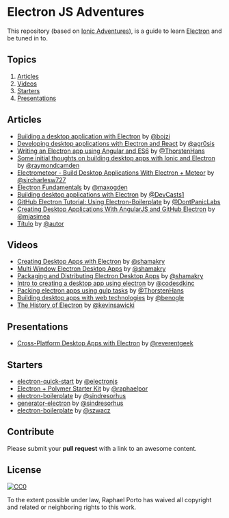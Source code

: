 # Electron JS Adventures

This repository (based on [Ionic Adventures](https://github.com/juarezpaf/ionic-adventures)), is a guide to learn [Electron](http://electron.atom.io/) and be tuned in to.


## Topics

  1. [Articles](#articles)
  2. [Videos](#videos)
  3. [Starters](#starters)
  4. [Presentations](#presentations)


## Articles

* [Building a desktop application with Electron](https://medium.com/developers-writing/building-a-desktop-application-with-electron-204203eeb658) by [@bojzi](http://twiiter.com/)
* [Developing desktop applications with Electron and React](https://medium.com/@Agro/developing-desktop-applications-with-electron-and-react-40d117d97564) by [@agr0sis](http://twiiter.com/agr0sis)
* [Writing an Electron app using Angular and ES6](http://www.xplatform.rocks/2015/05/04/writing-an-electron-atom-shell-app-using-angular-and-es6/) by [@ThorstenHans](http://twiiter.com/ThorstenHans)
* [Some initial thoughts on building desktop apps with Ionic and Electron](http://www.raymondcamden.com/2015/07/23/some-initial-thoughts-on-building-desktop-apps-with-ionic-and-electron) by [@raymondcamden](http://twiiter.com/raymondcamden)
* [Electrometeor - Build Desktop Applications With Electron + Meteor](https://sircharleswatson.github.io/2015/04/30/Electrometeor-Build-Desktop-Applications-With-Electron-Meteor.html) by [@sircharlesw727](http://twiiter.com/sircharlesw727)
* [Electron Fundamentals](http://maxogden.com/electron-fundamentals.html) by [@maxogden](http://twiiter.com/maxogden)
* [Building desktop applications with Electron](https://www.devcasts.io/p/building-desktop-applications-with-electron/) by [@DevCasts1](http://twiiter.com/DevCasts1)
* [GitHub Electron Tutorial: Using Electron-Boilerplate](http://www.dontpaniclabs.com/blog/post/2015/08/04/github-electron-tutorial-using-electron-boilerplate/) by [@DontPanicLabs](http://twiiter.com/DontPanicLabs)
* [Creating Desktop Applications With AngularJS and GitHub Electron](https://scotch.io/tutorials/creating-desktop-applications-with-angularjs-and-github-electron) by [@mjasimea](http://twiiter.com/mjasimea)
* [Título](link) by [@autor](http://twiiter.com/)


## Videos

* [Creating Desktop Apps with Electron](https://www.youtube.com/watch?v=ojX5yz35v4M) by [@shamakry](http://twiiter.com/shamakry)
* [Multi Window Electron Desktop Apps](https://www.youtube.com/watch?v=K-H2amwQ_pU) by [@shamakry](http://twiiter.com/shamakry)
* [Packaging and Distributing Electron Desktop Apps](https://www.youtube.com/watch?v=dz5SnmBzBXc) by [@shamakry](http://twiiter.com/shamakry)
* [Intro to creating a desktop app using electron](https://www.youtube.com/watch?v=UfhRTHe_-Ts) by [@codesdkinc](http://twiiter.com/codesdkinc)
* [Packing electron apps using gulp tasks](https://www.youtube.com/watch?v=ZhLG0O4W190) by [@ThorstenHans](http://twiiter.com/ThorstenHans)
* [Building desktop apps with web technologies](https://www.youtube.com/watch?v=WChjh5zaUdw) by [@benogle](http://twiiter.com/benogle)
* [The History of Electron](https://www.youtube.com/watch?v=tP8Yp1boQ9c) by [@kevinsawicki](http://twiiter.com/kevinsawicki)


## Presentations

* [Cross-Platform Desktop Apps with Electron](http://pt.slideshare.net/reverentgeek/crossplatform-desktop-apps-with-electron?qid=186f8764-9ec3-4f6a-acfa-31ca7d38c2d1&v=default&b=&from_search=3) by [@reverentgeek](http://twiiter.com/reverentgeek)


## Starters

* [electron-quick-start](https://github.com/atom/electron-quick-start) by [@electronjs](http://twiiter.com/electronjs)
* [Electron + Polymer Starter Kit](https://github.com/raphaelpor/electron-polymer-starter-kit) by [@raphaelpor](http://twiiter.com/raphaelpor)
* [electron-boilerplate](https://github.com/sindresorhus/electron-boilerplate) by [@sindresorhus](http://twiiter.com/sindresorhus)
* [generator-electron](https://github.com/sindresorhus/generator-electron) by [@sindresorhus](http://twiiter.com/sindresorhus)
* [electron-boilerplate](https://github.com/szwacz/electron-boilerplate) by [@szwacz](http://github.com/szwacz)


## Contribute

Please submit your **pull request** with a link to an awesome content.


## License

[![CC0](http://i.creativecommons.org/p/zero/1.0/88x31.png)](http://creativecommons.org/publicdomain/zero/1.0/)

To the extent possible under law, Raphael Porto has waived all copyright and related or neighboring rights to this work.
